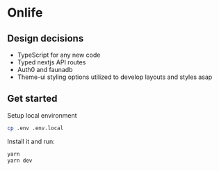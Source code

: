 # Onlife

## Design decisions

- TypeScript for any new code
- Typed nextjs API routes
- Auth0 and faunadb
- Theme-ui styling options utilized to develop layouts and styles asap

## Get started

Setup local environment

```bash
cp .env .env.local
```
Install it and run:

```bash
yarn
yarn dev
```
